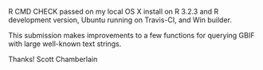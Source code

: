 R CMD CHECK passed on my local OS X install on R 3.2.3 and
R development version, Ubuntu running on Travis-CI, and
Win builder.

This submission makes improvements to a few functions for querying
GBIF with large well-known text strings.

Thanks! Scott Chamberlain
